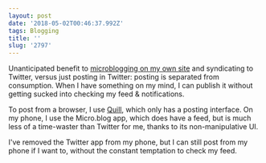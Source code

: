 ```yaml
---
layout: post
date: '2018-05-02T00:46:37.992Z'
tags: Blogging
title: ''
slug: '2797'
---
```

Unanticipated benefit to [microblogging on my own site](http://fionavoss.blog/2018/04/01/microblogging-in-jekyll) and syndicating to Twitter, versus just posting in Twitter: posting is separated from consumption. When I have something on my mind, I can publish it without getting sucked into checking my feed &amp; notifications.

To post from a browser, I use [Quill](https://quill.p3k.io/), which only has a posting interface. On my phone, I use the Micro.blog app, which does have a feed, but is much less of a time-waster than Twitter for me, thanks to its non-manipulative UI.

I&#39;ve removed the Twitter app from my phone, but I can still post from my phone if I want to, without the constant temptation to check my feed.
